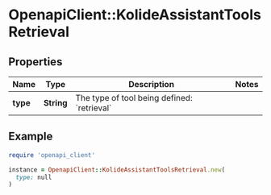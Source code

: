 # OpenapiClient::KolideAssistantToolsRetrieval

## Properties

| Name | Type | Description | Notes |
| ---- | ---- | ----------- | ----- |
| **type** | **String** | The type of tool being defined: &#x60;retrieval&#x60; |  |

## Example

```ruby
require 'openapi_client'

instance = OpenapiClient::KolideAssistantToolsRetrieval.new(
  type: null
)
```

